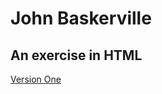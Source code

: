 # John Baskerville

## An exercise in HTML

[Version One](https://garwin00.github.io/john-baskerville/)
